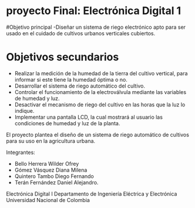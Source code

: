 # proyecto Final: Electrónica Digital 1

#Objetivo principal
-Diseñar un sistema de riego electrónico apto para ser usado en el cuidado de cultivos urbanos verticales cubiertos. 

# Objetivos secundarios
- Realizar la medición de la humedad de la tierra del cultivo vertical, para informar si este tiene la humedad óptima o no.
- Desarrollar el sistema de riego automático del cultivo.
- Controlar el funcionamiento de la electroválvula mediante las variables de humedad y luz. 
- Desactivar el mecanismo de riego del cultivo en las horas que la luz lo indique.
- Implementar una pantalla LCD, la cual mostrará al usuario las condiciones de humedad y luz de la planta. 

El proyecto plantea el diseño de un sistema de riego automático de cultivos para su uso en la agricultura urbana. 

Integrantes: 
- Bello Herrera Wilder Ofrey
- Gómez Vásquez Diana Milena 
- Quintero Tambo Diego Fernando 
- Terán Fernández Daniel Alejandro.




Electrónica Digital I
Departamento de Ingeniería Eléctrica y Electrónica
Universidad Nacional de Colombia

